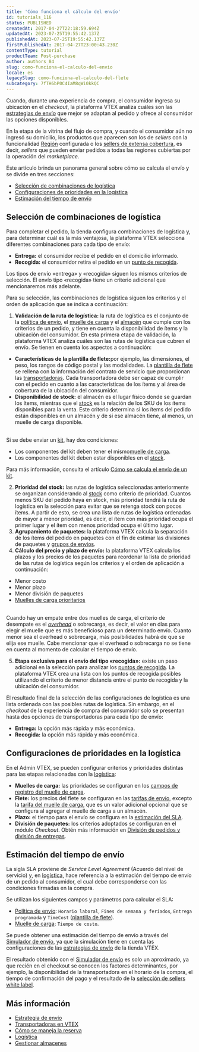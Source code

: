 ```yaml
---
title: 'Cómo funciona el cálculo del envío'
id: tutorials_116
status: PUBLISHED
createdAt: 2017-04-27T22:18:59.694Z
updatedAt: 2023-07-25T19:55:42.137Z
publishedAt: 2023-07-25T19:55:42.137Z
firstPublishedAt: 2017-04-27T23:00:43.230Z
contentType: tutorial
productTeam: Post-purchase
author: authors_84
slug: como-funciona-el-calculo-del-envio
locale: es
legacySlug: como-funciona-el-calculo-del-flete
subcategory: 7fTH6bP0C4IaM8qWi0kkQC
---
```


Cuando, durante una experiencia de compra, el consumidor ingresa su ubicación en el _checkout_, la plataforma VTEX analiza cuáles son las [estrategias de envío](https://help.vtex.com/es/tutorial/estrategia-de-envio--58vLBDbjYVQzJ6rRc5QNz3) que mejor se adaptan al pedido y ofrece al consumidor las opciones disponibles.

<div class = "alert alert-info">
En la etapa de la vitrina del flujo de compra, y cuando el consumidor aún no ingresó su domicilio, los productos que aparecen son los de <i>sellers</i> con la funcionalidad <a href="https://help.vtex.com/es/tutorial/configurar-preco-e-disponibilidade-de-skus-por-region--12ne58BmvYsYuGsimmugoc">Región</a> configurada o los <a href="https://help.vtex.com/es/tutorial/seller-abrangente--5Qn4O2GpjUIzWTPpvLUfkI">sellers de extensa cobertura</a>, es decir, <i>sellers</i> que pueden enviar pedidos a todas las regiones cubiertas por la operación del <i>marketplace</i>.
</div>

Este artículo brinda un panorama general sobre cómo se calcula el envío y se divide en tres secciones:

- [Selección de combinaciones de logística](#seleccion-de-combinaciones-de-logistica)
- [Configuraciones de prioridades en la logística](#configuraciones-de-prioridades-en-la-logistica)
- [Estimación del tiempo de envío](#estimacion-del-tiempo-de-envio)

## Selección de combinaciones de logística

Para completar el pedido, la tienda configura combinaciones de logística y, para determinar cuál es la más ventajosa, la plataforma VTEX selecciona diferentes combinaciones para cada tipo de envío:

- **Entrega:** el consumidor recibe el pedido en el domicilio informado.
- **Recogida:** el consumidor retira el pedido en un [punto de recogida](https://help.vtex.com/es/tutorial/pontos-de-retirada--2fljn6wLjn8M4lJHA6HP3R).

<div class = "alert alert-info">
Los tipos de envío «entrega» y «recogida» siguen los mismos criterios de selección. El envío tipo «recogida» tiene un criterio adicional que mencionaremos más adelante.
</div>

Para su selección, las combinaciones de logística siguen los criterios y el orden de aplicación que se indica a continuación:

1. **Validación de la ruta de logística:** la ruta de logística es el conjunto de la [política de envío](https://help.vtex.com/es/tutorial/politica-de-envio--tutorials_140), el [muelle de carga](https://help.vtex.com/es/tutorial/doca--5DY8xHEjOLYDVL41Urd5qj) y el [almacén](https://help.vtex.com/es/tutorial/estoque--6oIxvsVDTtGpO7y6zwhGpb) que cumple con los criterios de un pedido, y tiene en cuenta la disponibilidad de ítems y la ubicación del consumidor. En esta primera etapa de validación, la plataforma VTEX analiza cuáles son las rutas de logística que cubren el envío. Se tienen en cuenta los aspectos a continuación:
<ul>
  <li><b>Características de la plantilla de flete:</b>por ejemplo, las dimensiones, el peso, los rangos de código postal y las modalidades. La <a href="https://help.vtex.com/es/tutorial/planilha-de-frete--tutorials_127">plantilla de flete</a> se rellena con la información del contrato de servicio que proporcionan las <a href="https://help.vtex.com/es/tutorial/transportadoras-na-vtex--7u9duMD5UQa2QQwukAWMcE">transportadoras</a>. Cada transportadora debe ser capaz de cumplir con el pedido en cuanto a las características de los ítems y al área de cobertura de la ubicación del consumidor.</li>
  <li><b>Disponibilidad de stock:</b> el almacén es el lugar físico donde se guardan los ítems, mientras que el <a href="https://help.vtex.com/es/tutorial/gerenciar-itens-em-estoque--tutorials_139">stock</a> es la relación de los SKU de los ítems disponibles para la venta. Este criterio determina si los ítems del pedido están disponibles en un almacén y de si ese almacén tiene, al menos, un muelle de carga disponible.
</li>
</ul>
<br>
  <div class="alert alert-warning">
Si se debe enviar un <a href="https://help.vtex.com/es/tutorial/o-que-e-um-kit--5ov5s3eHM4AqAAgqWwoc28">kit</a>, hay dos condiciones:  
  <ul>
    <li>Los componentes del kit deben tener el mismo<a href="https://help.vtex.com/es/tutorial/doca--5DY8xHEjOLYDVL41Urd5qj">muelle de carga</a>.</li>
    <li>Los componentes del kit deben estar disponibles en el <a href="https://help.vtex.com/es/tracks/logistica-101--13TFDwDttPl9ki9OXQhyjx/2XyUVa0UKMyHTmwqyA5Bx6">stock</a>.</li>
  </ul>
Para más información, consulta el artículo <a href="https://help.vtex.com/es/tutorial/como-e-calculado-o-frete-do-kit--frequentlyAskedQuestions_154">Cómo se calcula el envío de un kit</a>.
</div>

2. **Prioridad del stock:** las rutas de logística seleccionadas anteriormente se organizan considerando al [stock](https://help.vtex.com/es/tutorial/gerenciar-itens-em-estoque--tutorials_139) como criterio de prioridad. Cuantos menos SKU del pedido haya en stock, más prioridad tendrá la ruta de logística en la selección para evitar que se retenga stock con pocos ítems. A partir de esto, se crea una lista de rutas de logística ordenadas de mayor a menor prioridad, es decir, el ítem con más prioridad ocupa el primer lugar y el ítem con menos prioridad ocupa el último lugar.
3. **Agrupamiento de paquetes:** la plataforma VTEX calcula la separación de los ítems del pedido en paquetes con el fin de estimar las divisiones de paquetes y [grupos de envíos](https://help.vtex.com/es/tutorial/como-funciona-a-remessa--tutorials_118).
4. **Cálculo del precio y plazo de envío:** la plataforma VTEX calcula los plazos y los precios de los paquetes para reordenar la lista de prioridad de las rutas de logística según los criterios y el orden de aplicación a continuación:
<ul>
  <li>Menor costo</li>
  <li>Menor plazo</li>
  <li>Menor división de paquetes</li>
  <li><a href="https://help.vtex.com/es/tutorial/gerenciar-doca--7K3FultD8I2cuuA6iyGEiW#campos-de-cadastro">Muelles de carga prioritarios</a></li>
</ul>
<br>
  <div class = "alert alert-info">
Cuando hay un empate entre dos muelles de carga, el criterio de desempate es el <i><a href="https://help.vtex.com/es/tutorial/gerenciar-doca--7K3FultD8I2cuuA6iyGEiW">overhead</a></i> o sobrecarga, es decir, el valor en días para elegir el muelle que es más beneficioso para un determinado envío. Cuanto menor sea el overhead o sobrecarga, más posibilidades habrá de que se elija ese muelle. Cabe mencionar que el overhead o sobrecarga no se tiene en cuenta al momento de calcular el tiempo de envío.
</div>

5. **Etapa exclusiva para el envío del tipo «recogida»:** existe un paso adicional en la selección para analizar los [puntos de recogida](https://help.vtex.com/es/tutorial/pontos-de-retirada--2fljn6wLjn8M4lJHA6HP3R). La plataforma VTEX crea una lista con los puntos de recogida posibles utilizando el criterio de menor distancia entre el punto de recogida y la ubicación del consumidor.

El resultado final de la selección de las configuraciones de logística es una lista ordenada con las posibles rutas de logística. Sin embargo, en el _checkout_ de la experiencia de compra del consumidor solo se presentan hasta dos opciones de transportadoras para cada tipo de envío:

- **Entrega:** la opción más rápida y más económica.
- **Recogida:** la opción más rápida y más económica.

## Configuraciones de prioridades en la logística

En el Admin VTEX, se pueden configurar criterios y prioridades distintas para las etapas relacionadas con la [logística](https://help.vtex.com/es/tutorial/logistica--53udnvI5eBy8DKo8FOjMoP):

- **Muelles de carga:** las prioridades se configuran en los [campos de registro del muelle de carga](https://help.vtex.com/es/tutorial/gerenciar-doca--7K3FultD8I2cuuA6iyGEiW#campos-de-cadastro).
- **Flete:** los precios del flete se configuran en las [tarifas de envío](https://help.vtex.com/es/tutorial/tarifas-de-envio--1Balpg3rv0854udEPedvMM), excepto la [tarifa del muelle de carga](https://help.vtex.com/es/tutorial/custo-final-do-envio--5bwhIO108VA5Y2YOpef9lV), que es un valor adicional opcional que se configura al agregar el muelle de carga a un almacén.
- **Plazo:** el tiempo para el envío se configura en la [estimación del SLA](#estimacion-del-tiempo-de-envio).
- **División de paquetes:** los criterios adoptados se configuran en el módulo _Checkout_. Obtén más información en [División de pedidos y división de entregas](https://help.vtex.com/es/tutorial/divisao-de-pedidos-e-divisao-de-entregas--jQvzA6QgSd51e2p6bthoV).

## Estimación del tiempo de envío

La sigla SLA proviene de _Service Level Agreement_ (Acuerdo del nivel de servicio) y, en [logística](https://help.vtex.com/es/tutorial/logistica--53udnvI5eBy8DKo8FOjMoP), hace referencia a la estimación del tiempo de envío de un pedido al consumidor, el cual debe corresponderse con las condiciones firmadas en la compra.

Se utilizan los siguientes campos y parámetros para calcular el SLA:

- [Política de envío](https://help.vtex.com/es/tutorial/estrategia-de-envio--58vLBDbjYVQzJ6rRc5QNz3): `Horario laboral`, `Fines de semana y feriados`, `Entrega programada` y `TimeCost` ([plantilla de flete](https://help.vtex.com/es/tutorial/planilha-de-frete--tutorials_127)).
- [Muelle de carga](https://help.vtex.com/es/tutorial/doca--5DY8xHEjOLYDVL41Urd5qj): `Tiempo de costo`.

Se puede obtener una estimación del tiempo de envío a través del [Simulador de envío](https://help.vtex.com/es/tutorial/simulador-de-envio--tutorials_144), ya que la simulación tiene en cuenta las configuraciones de las [estrategias de envío](https://help.vtex.com/es/tutorial/estrategia-de-envio--58vLBDbjYVQzJ6rRc5QNz3) de la tienda VTEX.

<div class = "alert alert-info">
El resultado obtenido con el <a href="https://help.vtex.com/es/tutorial/simulador-de-envio--tutorials_144">Simulador de envío</a> es solo un aproximado, ya que recién en el checkout se conocen los factores determinantes, por ejemplo, la disponibilidad de la transportadora en el horario de la compra, el tiempo de confirmación del pago y el resultado de la <a href="https://help.vtex.com/es/tutorial/selecao-de-sellers-white-label--3MemNQ4pKkWCpMdzI27AHa">selección de sellers white label</a>.
</div>

## Más información	

- [Estrategia de envío](https://help.vtex.com/es/tutorial/estrategia-de-envio--58vLBDbjYVQzJ6rRc5QNz3)
- [Transportadoras en VTEX](https://help.vtex.com/es/tutorial/transportadoras-na-vtex--7u9duMD5UQa2QQwukAWMcE)
- [Cómo se maneja la reserva](https://help.vtex.com/es/tutorial/como-a-reserva-funciona--tutorials_92)
- [Logística](https://help.vtex.com/es/tutorial/logistica--53udnvI5eBy8DKo8FOjMoP)
- [Gestionar almacenes](https://help.vtex.com/es/tutorial/gerenciar-estoque--tutorials_137)
